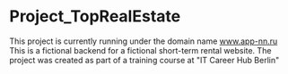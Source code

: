 # Project_TopRealEstate
This project is currently running under the domain name www.app-nn.ru This is a fictional backend for a fictional short-term rental website. The project was created as part of a training course at "IT Career Hub Berlin"
